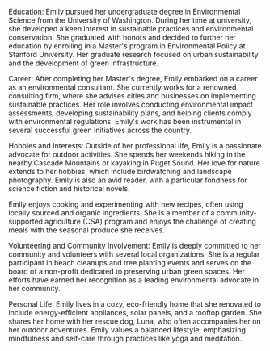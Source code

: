 Education:
Emily pursued her undergraduate degree in Environmental Science from the University of Washington. During her time at university, she developed a keen interest in sustainable practices and environmental conservation. She graduated with honors and decided to further her education by enrolling in a Master's program in Environmental Policy at Stanford University. Her graduate research focused on urban sustainability and the development of green infrastructure.

Career:
After completing her Master's degree, Emily embarked on a career as an environmental consultant. She currently works for a renowned consulting firm, where she advises cities and businesses on implementing sustainable practices. Her role involves conducting environmental impact assessments, developing sustainability plans, and helping clients comply with environmental regulations. Emily's work has been instrumental in several successful green initiatives across the country.

Hobbies and Interests:
Outside of her professional life, Emily is a passionate advocate for outdoor activities. She spends her weekends hiking in the nearby Cascade Mountains or kayaking in Puget Sound. Her love for nature extends to her hobbies, which include birdwatching and landscape photography. Emily is also an avid reader, with a particular fondness for science fiction and historical novels.

Emily enjoys cooking and experimenting with new recipes, often using locally sourced and organic ingredients. She is a member of a community-supported agriculture (CSA) program and enjoys the challenge of creating meals with the seasonal produce she receives.

Volunteering and Community Involvement:
Emily is deeply committed to her community and volunteers with several local organizations. She is a regular participant in beach cleanups and tree planting events and serves on the board of a non-profit dedicated to preserving urban green spaces. Her efforts have earned her recognition as a leading environmental advocate in her community.

Personal Life:
Emily lives in a cozy, eco-friendly home that she renovated to include energy-efficient appliances, solar panels, and a rooftop garden. She shares her home with her rescue dog, Luna, who often accompanies her on her outdoor adventures. Emily values a balanced lifestyle, emphasizing mindfulness and self-care through practices like yoga and meditation.

